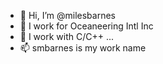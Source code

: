 - 👋 Hi, I’m @milesbarnes
- 👀 I work for Oceaneering Intl Inc
- 🌱 I work with C/C++ ...
- 📫 smbarnes is my work name

<!---
milesbarnes/milesbarnes is a ✨ special ✨ repository because its `README.md` (this file) appears on your GitHub profile.
You can click the Preview link to take a look at your changes.
--->
